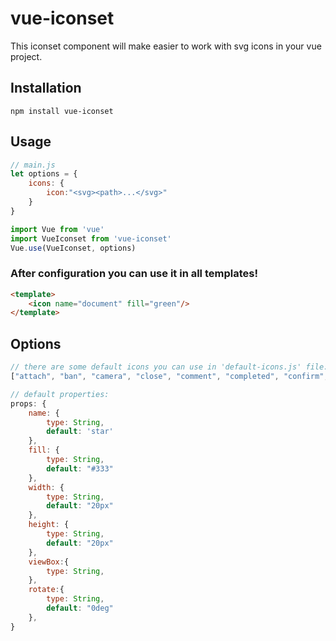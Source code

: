 # vue-iconset

This iconset component will make easier to work with svg icons in your vue project.

## Installation

`npm install vue-iconset`

## Usage

```js
// main.js
let options = {
    icons: {
        icon:"<svg><path>...</svg>"
    }
}

import Vue from 'vue'
import VueIconset from 'vue-iconset'
Vue.use(VueIconset, options)
```

### After configuration you can use it in all templates!

```html
<template>
    <icon name="document" fill="green"/>
</template>
```

## Options

```js
// there are some default icons you can use in 'default-icons.js' file:
["attach", "ban", "camera", "close", "comment", "completed", "confirm", "cursor", "dashboard", "delete", "document", "down-arrow", "download", "edit", "eye", "filter", "flip", "history", "image", "info", "key", "label", "layers", "like", "logout", "mail", "mention", "minus", "more", "new-form", "not-completed", "notification", "ok", "password", "pinned", "plus", "refresh", "settings", "share-link", "star", "trash", "user", "warning"]
```

```js
// default properties:
props: {
    name: {
        type: String,
        default: 'star'
    },
    fill: {
        type: String,
        default: "#333"
    },
    width: {
        type: String,
        default: "20px"
    },
    height: {
        type: String,
        default: "20px"
    },
    viewBox:{
        type: String,
    },
    rotate:{
        type: String,
        default: "0deg"
    },
}
```
